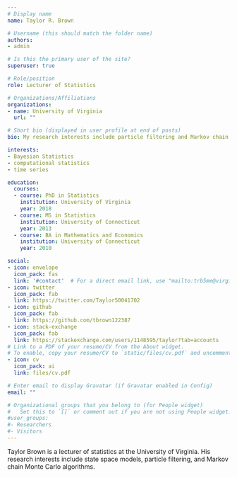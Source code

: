 ```yaml
---
# Display name
name: Taylor R. Brown

# Username (this should match the folder name)
authors:
- admin

# Is this the primary user of the site?
superuser: true

# Role/position
role: Lecturer of Statistics

# Organizations/Affiliations
organizations:
- name: University of Virginia
  url: ""

# Short bio (displayed in user profile at end of posts)
bio: My research interests include particle filtering and Markov chain Monte Carlo algorithms.

interests:
- Bayesian Statistics
- computational statistics
- time series

education:
  courses:
  - course: PhD in Statistics
    institution: University of Virginia
    year: 2018
  - course: MS in Statistics
    institution: University of Connecticut
    year: 2013
  - course: BA in Mathematics and Economics
    institution: University of Connecticut
    year: 2010

social:
- icon: envelope
  icon_pack: fas
  link: '#contact'  # For a direct email link, use "mailto:trb5me@virginia.edu".
- icon: twitter
  icon_pack: fab
  link: https://twitter.com/Taylor50041702
- icon: github
  icon_pack: fab
  link: https://github.com/tbrown122387
- icon: stack-exchange
  icon_pack: fab
  link: https://stackexchange.com/users/1148595/taylor?tab=accounts
# Link to a PDF of your resume/CV from the About widget.
# To enable, copy your resume/CV to `static/files/cv.pdf` and uncomment the lines below.  
- icon: cv
  icon_pack: ai
  link: files/cv.pdf

# Enter email to display Gravatar (if Gravatar enabled in Config)
email: ""

# Organizational groups that you belong to (for People widget)
#   Set this to `[]` or comment out if you are not using People widget.
#user_groups:
#- Researchers
#- Visitors
---
```


Taylor Brown is a lecturer of statistics at the University of Virginia. His research interests include state space models, particle filtering, and Markov chain Monte Carlo algorithms. 
